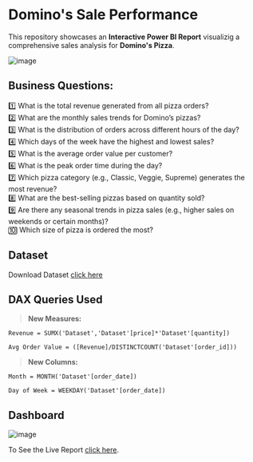 # Domino's Sale Performance
This repository showcases an **Interactive Power BI Report** visualizig a comprehensive sales analysis for **Domino's Pizza**.

![image](https://github.com/user-attachments/assets/b0f5eb21-e401-4d82-b247-4028d144d84a)

## Business Questions:

1️⃣ What is the total revenue generated from all pizza orders?  
2️⃣ What are the monthly sales trends for Domino’s pizzas?  
3️⃣ What is the distribution of orders across different hours of the day?  
4️⃣ Which days of the week have the highest and lowest sales?  
5️⃣ What is the average order value per customer?  
6️⃣ What is the peak order time during the day?  
7️⃣ Which pizza category (e.g., Classic, Veggie, Supreme) generates the most revenue?  
8️⃣ What are the best-selling pizzas based on quantity sold?  
9️⃣ Are there any seasonal trends in pizza sales (e.g., higher sales on weekends or certain months)?  
🔟 Which size of pizza is ordered the most?

## Dataset

Download Dataset [click here](https://github.com/Ayushi0214/Masterclass-Datasets/blob/main/domino's/Dataset.csv)

## DAX Queries Used

> **New Measures:**

```dax
Revenue = SUMX('Dataset','Dataset'[price]*'Dataset'[quantity])
```
```dax
Avg Order Value = ([Revenue]/DISTINCTCOUNT('Dataset'[order_id]))
```

> **New Columns:**

```dax
Month = MONTH('Dataset'[order_date])
```
```dax
Day of Week = WEEKDAY('Dataset'[order_date])
```
## Dashboard

![image](https://github.com/user-attachments/assets/4df76866-82bd-4759-a517-9b0a1610ec3a)

To See the Live Report [click here](https://app.powerbi.com/view?r=eyJrIjoiOWRmNTdmY2ItY2YwZC00ZWRmLTg0NDctYzAwYmU2MWJjNzVkIiwidCI6IjY0NWY1NDA5LWJkNjAtNDNhMS04ZmVmLTFhODNiNjU3YzIyMCJ9).
